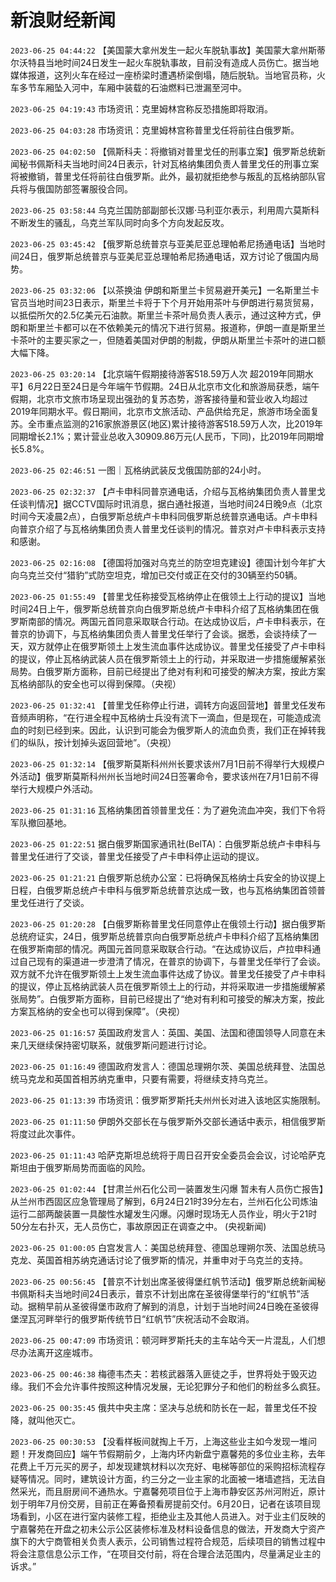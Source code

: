 # 新浪财经新闻
`2023-06-25 04:44:22` 【美国蒙大拿州发生一起火车脱轨事故】美国蒙大拿州斯蒂尔沃特县当地时间24日发生一起火车脱轨事故，目前没有造成人员伤亡。据当地媒体报道，这列火车在经过一座桥梁时遭遇桥梁倒塌，随后脱轨。当地官员称，火车多节车厢坠入河中，车厢中装载的石油燃料已泄漏至河中。

`2023-06-25 04:19:43` 市场资讯：克里姆林宫称反恐措施即将取消。

`2023-06-25 04:03:28` 市场资讯：克里姆林宫称普里戈任将前往白俄罗斯。

`2023-06-25 04:02:50` 【佩斯科夫：将撤销对普里戈任的刑事立案】俄罗斯总统新闻秘书佩斯科夫当地时间24日表示，针对瓦格纳集团负责人普里戈任的刑事立案将被撤销，普里戈任将前往白俄罗斯。此外，最初就拒绝参与叛乱的瓦格纳部队官兵将与俄国防部签署服役合同。

`2023-06-25 03:58:44` 乌克兰国防部副部长汉娜·马利亚尔表示，利用周六莫斯科不断发生的骚乱，乌克兰军队同时向多个方向发起反攻。

`2023-06-25 03:45:42` 【俄罗斯总统普京与亚美尼亚总理帕希尼扬通电话】当地时间24日，俄罗斯总统普京与亚美尼亚总理帕希尼扬通电话，双方讨论了俄国内局势。

`2023-06-25 03:32:06` 【以茶换油 伊朗和斯里兰卡贸易避开美元】一名斯里兰卡官员当地时间23日表示，斯里兰卡将于下个月开始用茶叶与伊朗进行易货贸易，以抵偿所欠的2.5亿美元石油款。斯里兰卡茶叶局负责人表示，通过这种方式，伊朗和斯里兰卡都可以在不依赖美元的情况下进行贸易。报道称，伊朗一直是斯里兰卡茶叶的主要买家之一，但随着美国对伊朗的制裁，伊朗从斯里兰卡茶叶的进口额大幅下降。

`2023-06-25 03:20:14` 【北京端午假期接待游客518.59万人次 超2019年同期水平】6月22日至24日是今年端午节假期。24日从北京市文化和旅游局获悉，端午假期，北京市文旅市场呈现出强劲的复苏态势，游客接待量和营业收入均超过2019年同期水平。假日期间，北京市文旅活动、产品供给充足，旅游市场全面复苏。全市重点监测的216家旅游景区(地区)累计接待游客518.59万人次，比2019年同期增长2.1%；累计营业总收入30909.86万元(人民币，下同)，比2019年同期增长5.8%。

`2023-06-25 02:46:51` 一图｜瓦格纳武装反戈俄国防部的24小时。

`2023-06-25 02:32:37` 【卢卡申科同普京通电话，介绍与瓦格纳集团负责人普里戈任谈判情况】据CCTV国际时讯消息，据白通社报道，当地时间24日晚9点（北京时间今天凌晨2点），白俄罗斯总统卢卡申科同俄罗斯总统普京通电话。卢卡申科向普京介绍了与瓦格纳集团负责人普里戈任谈判的情况。普京对卢卡申科表示支持和感谢。

`2023-06-25 02:16:08` 【德国将加强对乌克兰的防空坦克建设】德国计划今年扩大向乌克兰交付“猎豹”式防空坦克，增加已交付或正在交付的30辆至约50辆。

`2023-06-25 01:55:49` 【普里戈任称接受瓦格纳停止在俄领土上行动的提议】当地时间24日上午，俄罗斯总统普京向白俄罗斯总统卢卡申科介绍了瓦格纳集团在俄罗斯南部的情况。两国元首同意采取联合行动。在达成协议后，卢卡申科表示，在普京的协调下，与瓦格纳集团负责人普里戈任举行了会谈。据悉，会谈持续了一天，双方就停止在俄罗斯领土上发生流血事件达成协议。普里戈任接受了卢卡申科的提议，停止瓦格纳武装人员在俄罗斯领土上的行动，并采取进一步措施缓解紧张局势。白俄罗斯方面称，目前已经提出了绝对有利和可接受的解决方案，按此方案瓦格纳部队的安全也可以得到保障。（央视）

`2023-06-25 01:32:41` 【普里戈任称停止行进，调转方向返回营地】普里戈任发布音频声明称，“在行进全程中瓦格纳士兵没有流下一滴血，但是现在，可能造成流血的时刻已经到来。因此，认识到可能会为俄罗斯人的流血负责，我们正在掉转我们的纵队，按计划掉头返回营地”。（央视）

`2023-06-25 01:32:14` 【俄罗斯莫斯科州州长要求该州7月1日前不得举行大规模户外活动】俄罗斯莫斯科州州长当地时间24日签署命令，要求该州在7月1日前不得举行大规模户外活动。

`2023-06-25 01:31:16` 瓦格纳集团首领普里戈任：为了避免流血冲突，我们下令将军队撤回基地。

`2023-06-25 01:22:51` 据白俄罗斯国家通讯社(BelTA)：白俄罗斯总统卢卡申科与普里戈任进行了交谈，普里戈任接受了卢卡申科停止运动的提议。

`2023-06-25 01:21:21` 白俄罗斯总统办公室：已将确保瓦格纳士兵安全的协议提上日程，白俄罗斯总统卢卡申科与俄罗斯总统普京达成一致，也与瓦格纳集团首领普里戈任进行了交谈。

`2023-06-25 01:20:28` 【白俄罗斯称普里戈任同意停止在俄领土行动】据白俄罗斯总统府证实，24日，俄罗斯总统普京向白俄罗斯总统卢卡申科介绍了瓦格纳集团在俄罗斯南部的情况。两国元首同意采取联合行动。“在达成协议后，卢拉申科通过自己现有的渠道进一步澄清了情况，在普京的协调下，与普里戈任举行了会谈。双方就不允许在俄罗斯领土上发生流血事件达成了协议。普里戈任接受了卢卡申科的提议，停止瓦格纳武装人员在俄罗斯领土上的行动，并将采取进一步措施缓解紧张局势”。白俄罗斯方面称，目前已经提出了“绝对有利和可接受的解决方案，按此方案瓦格纳的安全也可以得到保障”。（央视）

`2023-06-25 01:16:57` 英国政府发言人：英国、美国、法国和德国领导人同意在未来几天继续保持密切联系，就俄罗斯问题进行讨论。

`2023-06-25 01:16:49` 德国政府发言人：德国总理朔尔茨、美国总统拜登、法国总统马克龙和英国首相苏纳克重申，只要有需要，将继续支持乌克兰。

`2023-06-25 01:13:39` 市场资讯：俄罗斯罗斯托夫州州长对进入该地区实施限制。

`2023-06-25 01:11:50` 伊朗外交部长在与俄罗斯外交部长通话中表示，相信俄罗斯将度过此次事件。

`2023-06-25 01:11:43` 哈萨克斯坦总统将于周日召开安全委员会会议，讨论哈萨克斯坦由于俄罗斯局势而面临的风险。

`2023-06-25 01:02:44` 【甘肃兰州石化公司一装置发生闪爆 暂未有人员伤亡报告】从兰州市西固区应急管理局了解到，6月24日21时39分左右，兰州石化公司炼油运行二部两酸装置一具酸性水罐发生闪爆。闪爆时现场无人员作业，明火于21时50分左右扑灭，无人员伤亡，事故原因正在调查之中。 (央视新闻)

`2023-06-25 01:00:05` 白宫发言人：美国总统拜登、德国总理朔尔茨、法国总统马克龙、英国首相苏纳克通话讨论了俄罗斯的情况，并重申对于乌克兰的支持。

`2023-06-25 00:56:45` 【普京不计划出席圣彼得堡红帆节活动】俄罗斯总统新闻秘书佩斯科夫当地时间24日表示，普京不计划出席在圣彼得堡举行的“红帆节”活动。据稍早前从圣彼得堡市政府了解到的消息，计划于当地时间24日晚在圣彼得堡涅瓦河畔举行的俄罗斯传统节日“红帆节”庆祝活动不会取消。

`2023-06-25 00:47:09` 市场资讯：顿河畔罗斯托夫的主车站今天一片混乱，人们想尽办法离开这座城市。

`2023-06-25 00:46:38` 梅德韦杰夫：若核武器落入匪徒之手，世界将处于毁灭边缘。我们不会允许事件按照这种情况发展，无论犯罪分子和他们的粉丝多么疯狂。

`2023-06-25 00:35:45` 俄共中央主席：坚决与总统和防长在一起，普里戈任不投降，就叫他灭亡。

`2023-06-25 00:30:53` 【没看样板间就掏上千万，上海这些业主如今发现一堆问题！开发商回应】端午节假期前夕，上海内环内新盘宁嘉馨苑的多位业主称，去年花费上千万元买的房子，却发现建筑材料以次充好、电梯等部位的采购招标流程存疑等情况。同时，建筑设计方面，约三分之一业主家的北面被一堵墙遮挡，无法自然采光，而且厨房间不通热水。宁嘉馨苑项目位于上海市静安区苏州河附近，原计划于明年7月份交房，目前正在筹备预看房提前交付。6月20日，记者在该项目现场看到，小区在进行室内装修工程，拒绝业主及其他人员进入。对于业主们反映的宁嘉馨苑在开盘之初未公示公区装修标准及材料设备信息的做法，开发商大宁资产旗下的大宁商管相关负责人表示，公司销售过程符合规范，后续项目的销售过程中将会注意信息公示工作，“在项目交付前，将在合理合法范围内，尽量满足业主的诉求。”

